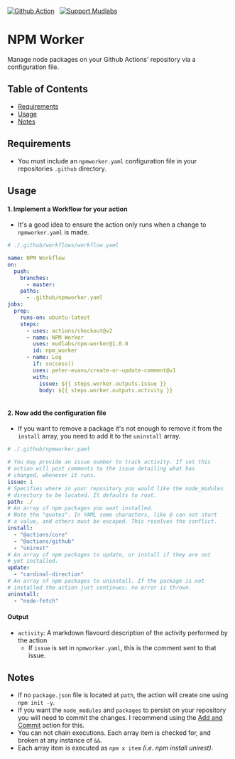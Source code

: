 [action-badge]: https://img.shields.io/badge/-Action-blue?logo=github&style=for-the-badge
[paypal-badge]: https://img.shields.io/badge/-Support-f3f4f6?logo=paypal&style=for-the-badge
[brave-badge]: https://img.shields.io/badge/-Tip-f3f4f6?logo=brave&style=for-the-badge

[![Github Action][action-badge]](https://github.com/marketplace/action/npm-worker)
&nbsp;
[![Support Mudlabs][paypal-badge]](https://paypal.com/paypalme/mudlabs/5usd)

# NPM Worker
Manage node packages on your Github Actions' repository via a configuration file.

## Table of Contents
- [Requirements](#requirements)
- [Usage](#usage)
- [Notes](#notes)

## Requirements
- You must include an `npmworker.yaml` configuration file in your repositories `.github` directory.

## Usage

#### 1. Implement a Workflow for your action
- It's a good idea to ensure the action only runs when a change to `npmworker.yaml` is made.
```yaml
# ./.github/workflows/workflow.yaml

name: NPM Workflow
on:
  push:
    branches:
      - master:
    paths:
      - .github/npmworker.yaml
jobs:
  prep:
    runs-on: ubuntu-latest
    steps:
      - uses: actions/checkout@v2
      - name: NPM Worker
        uses: mudlabs/npm-worker@1.0.0
        id: npm_worker
      - name: Log
        if: success()
        uses: peter-evans/create-or-update-comment@v1
        with:
          issue: ${{ steps.worker.outputs.issue }}
          body: ${{ steps.worker.outputs.activity }}
        
```
    

#### 2. Now add the configuration file
- If you want to remove a package it's not enough to remove it from the `install` array, you need to add it to the `uninstall` array.    
```yaml 
# ./.github/npmworker.yaml

# You may provide an issue number to track activity. If set this 
# action will post comments to the issue detailing what has 
# changed, whenever it runs.
issue: 1
# Specifies where in your repository you would like the node_modules
# directory to be located. It defaults to root.
path: ./
# An array of npm packages you want installed.
# Note the "quotes". In YAML some characters, like @ can not start
# a value, and others must be escaped. This resolves the conflict.
install:
  - "@actions/core"
  - "@actions/github"
  - "unirest"
# An array of npm packages to update, or install if they are not
# yet installed.
update:
  - "cardinal-direction"
# An array of npm packages to uninstall. If the package is not
# installed the action just continues; no error is thrown.
uninstall:
  - "node-fetch"
```


#### Output
- `activity`: A markdown flavourd description of the activity performed by the action
  - If `issue` is set in `npmworker.yaml`, this is the comment sent to that issue.

    
## Notes
- If no `package.json` file is located at `path`, the action will create one using `npm init -y`.
- If you want the `node_modules` and `packages` to persist on your repository you will need to commit the changes. I recommend using the [Add and Commit](https://github.com/marketplace/actions/add-commit) action for this.
- You can not chain executions. Each array item is checked for, and broken at any instance of `&&`.
- Each array item is executed as `npm x item` _(i.e. npm install unirest)_.

